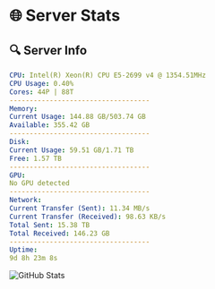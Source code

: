 # 🌐 Server Stats
## 🔍 Server Info
```yaml
CPU: Intel(R) Xeon(R) CPU E5-2699 v4 @ 1354.51MHz
CPU Usage: 0.40%
Cores: 44P | 88T
-----------------------------------
Memory:
Current Usage: 144.88 GB/503.74 GB
Available: 355.42 GB
-----------------------------------
Disk:
Current Usage: 59.51 GB/1.71 TB
Free: 1.57 TB
-----------------------------------
GPU:
No GPU detected
-----------------------------------
Network:
Current Transfer (Sent): 11.34 MB/s
Current Transfer (Received): 98.63 KB/s
Total Sent: 15.38 TB
Total Received: 146.23 GB
-----------------------------------
Uptime:
9d 8h 23m 8s
```
![GitHub Stats](https://img.shields.io/badge/Updated-2025-03-17_05:45:57-blue)